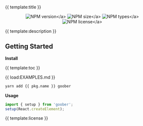 
{{ template:title }}

<p align="center">
    <img src="https://img.shields.io/npm/v/{{ pkg.name }}?style=flat-square?label=VERSION" alt="NPM version</a>">
    <img src="https://img.shields.io/bundlephobia/minzip/{{ pkg.name }}?label=SIZE&style=flat-square" alt="NPM size</a>">
    <img src="https://img.shields.io/npm/types/{{ pkg.name }}?style=flat-square&label=WITH" alt="NPM types</a>">
    <img src="https://img.shields.io/npm/l/{{ pkg.name }}?label=LICENSE&style=flat-square" alt="NPM license</a>">
</p>

{{ template:description }}

## Getting Started

**Install**

{{ template:toc }}

{{ load:EXAMPLES.md }}

```bash
yarn add {{ pkg.name }} goober
```

**Usage**

```typescript jsx
import { setup } from 'goober';
setup(React.createElement);
```

{{ template:license }}
